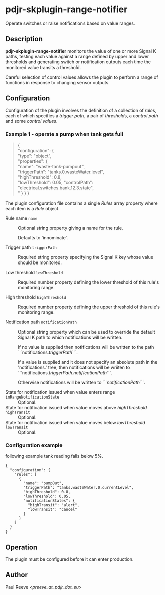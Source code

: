 # pdjr-skplugin-range-notifier

Operate switches or raise notifications based on value ranges.

## Description

**pdjr-skplugin-range-notifier** monitors the value of one or more
Signal K paths, testing each value against a range defined by upper
and lower thresholds and generating switch or notification outputs
each time the monitored value transits a threshold.

Careful selection of control values allows the plugin to perform a
range of functions in response to changing sensor outputs.

## Configuration

Configuration of the plugin involves the definition of a collection
of *rule*s, each of which specifies a *trigger path*, a pair of
*threshold*s, a *control path* and some *control values*.

### Example 1 - operate a pump when tank gets full
>{  
>  "configuration": {  
>    "type": "object",  
>    "properties": {  
>      "name": "waste-tank-pumpout",  
>      "triggerPath": "tanks.0.wasteWater.level",  
>      "highThreshold": 0.8,  
>      "lowThreshold": 0.05,
>      "controlPath": "electrical.switches.bank.12.3.state",  
>      "
}
}
}


The plugin configuration file contains a single *Rules* array property
where each item is a *Rule* object.

<dl>
  <dt>Rule name <code>name</code></dt>
  <dd>
    <p>
    Optional string property giving a name for the rule.
    </p><p>
    Defaults to 'innominate'.
    </p>
  </dd>
  <dt>Trigger path <code>triggerPath</code></dt>
  <dd>
    <p>
    Required string property specifying the Signal K key whose value
    should be monitored.
    </p>
  </dd>
  <dt>Low threshold <code>lowThreshold</code></dt>
  <dd>
    <p>
    Required number property defining the lower threshold of this
    rule's monitoring range.
    </p>
  </dd>
  <dt>High threshold <code>highThreshold</code></dt>
  <dd>
    <p>
    Required number property defining the upper threshold of this
    rule's monitoring range.
  </dd>
  <dt>Notification path <code>notificationPath</code></dt>
  <dd>
    <p>
    Optional string property which can be used to override the
    default Signal K path to which notifications will be written.
    </p><p>
    If no value is supplied then notifications will be written to
    the path ```notifications.<em>triggerPath</em>```.</p>
    </p><p>
    If a value is supplied and it does not specify an absolute path
    in the 'notifications.' tree, then notifications will be wriiten
    to ```notifications.<em>triggerPath</em>.<em>notificationPath</em>```.
    </p><p>
    Otherwise notifications will be written to ```<em>notificationPath</em>```.
    </p>
  <dd>
  <dt>State for notification issued when value enters range <code>inRangeNotificationState</code></dt>
  <dd>
    Optional.
  </dd>
  <dt>State for notification issued when value moves above <em>highThreshold</em> <code>highTransit</code></dt>
  <dd>
    Optional.
  </dd>
  <dt>State for notification issued when value moves below <em>lowThreshold</em> <code>lowTransit</code></dt>
  <dd>
    Optional.
  </dd>
</dl>

### Configuration example

following example 
tank reading falls below 5%.
```
{
  "configuration": {
    "rules": [
      {
        "name": "pumpOut",
        "triggerPath": "tanks.wasteWater.0.currentLevel",
        "highThreshold": 0.8,
        "lowThreshold": 0.05,
        "notificationStates": {
          "highTransit": "alert",
          "lowTransit": "cancel"
        }
      }
    ]
  }
}
``` 
## Operation

The plugin must be configured before it can enter production.

## Author

Paul Reeve <*preeve_at_pdjr_dot_eu*>
